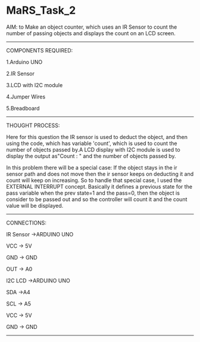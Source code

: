 # MaRS_Task_2
AIM: to Make an object counter, which uses an IR Sensor to count the number of passing objects and displays the count on an LCD screen.

_____________________________________
COMPONENTS REQUIRED:

1.Arduino UNO

2.IR Sensor

3.LCD with I2C module

4.Jumper Wires

5.Breadboard 

_____________________________________

THOUGHT PROCESS:

Here for this question the IR sensor is used to deduct the object, and then using the code, which has variable 'count', which is used to count the number of objects passed by.A LCD display with I2C module is used to display the output as"Count : " and the number of objects passed by.

In this problem there will be a special case: If the object stays in the ir sensor path and does not move then the ir sensor keeps on deducting it and count will keep on increasing. So to handle that special case, I used the EXTERNAL INTERRUPT concept. Basically it defines a previous state for the pass variable when the prev state=1 and the pass=0, then the object is consider to be passed out and so the controller will count it and the count value will be displayed.




__________________________


CONNECTIONS:

IR Sensor ->ARDUINO UNO

VCC -> 5V

GND -> GND

OUT -> A0

I2C LCD ->ARDUINO UNO

SDA ->A4 

SCL -> A5

VCC -> 5V

GND -> GND

__________________________
